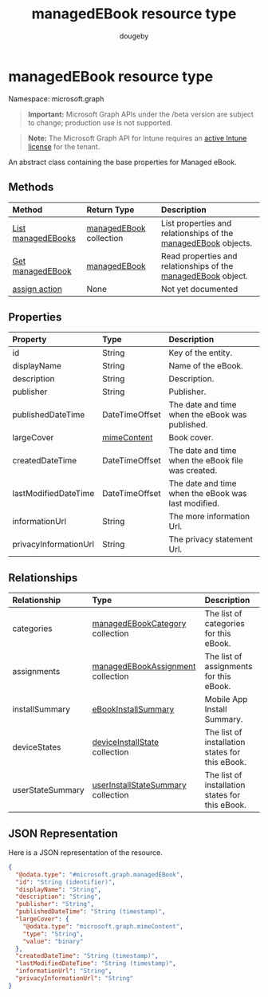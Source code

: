 ﻿---
title: "managedEBook resource type"
description: "An abstract class containing the base properties for Managed eBook."
author: "dougeby"
localization_priority: Normal
ms.prod: "intune"
doc_type: resourcePageType
---

# managedEBook resource type

Namespace: microsoft.graph

> **Important:** Microsoft Graph APIs under the /beta version are subject to change; production use is not supported.

> **Note:** The Microsoft Graph API for Intune requires an [active Intune license](https://go.microsoft.com/fwlink/?linkid=839381) for the tenant.

An abstract class containing the base properties for Managed eBook.

## Methods

| Method                                                         | Return Type                                                          | Description                                                                                                 |
| :------------------------------------------------------------- | :------------------------------------------------------------------- | :---------------------------------------------------------------------------------------------------------- |
| [List managedEBooks](../api/intune-books-managedebook-list.md) | [managedEBook](../resources/intune-books-managedebook.md) collection | List properties and relationships of the [managedEBook](../resources/intune-books-managedebook.md) objects. |
| [Get managedEBook](../api/intune-books-managedebook-get.md)    | [managedEBook](../resources/intune-books-managedebook.md)            | Read properties and relationships of the [managedEBook](../resources/intune-books-managedebook.md) object.  |
| [assign action](../api/intune-books-managedebook-assign.md)    | None                                                                 | Not yet documented                                                                                          |

## Properties

| Property              | Type                                                     | Description                                         |
| :-------------------- | :------------------------------------------------------- | :-------------------------------------------------- |
| id                    | String                                                   | Key of the entity.                                  |
| displayName           | String                                                   | Name of the eBook.                                  |
| description           | String                                                   | Description.                                        |
| publisher             | String                                                   | Publisher.                                          |
| publishedDateTime     | DateTimeOffset                                           | The date and time when the eBook was published.     |
| largeCover            | [mimeContent](../resources/intune-shared-mimecontent.md) | Book cover.                                         |
| createdDateTime       | DateTimeOffset                                           | The date and time when the eBook file was created.  |
| lastModifiedDateTime  | DateTimeOffset                                           | The date and time when the eBook was last modified. |
| informationUrl        | String                                                   | The more information Url.                           |
| privacyInformationUrl | String                                                   | The privacy statement Url.                          |

## Relationships

| Relationship     | Type                                                                                       | Description                                     |
| :--------------- | :----------------------------------------------------------------------------------------- | :---------------------------------------------- |
| categories       | [managedEBookCategory](../resources/intune-books-managedebookcategory.md) collection       | The list of categories for this eBook.          |
| assignments      | [managedEBookAssignment](../resources/intune-books-managedebookassignment.md) collection   | The list of assignments for this eBook.         |
| installSummary   | [eBookInstallSummary](../resources/intune-books-ebookinstallsummary.md)                    | Mobile App Install Summary.                     |
| deviceStates     | [deviceInstallState](../resources/intune-books-deviceinstallstate.md) collection           | The list of installation states for this eBook. |
| userStateSummary | [userInstallStateSummary](../resources/intune-books-userinstallstatesummary.md) collection | The list of installation states for this eBook. |

## JSON Representation

Here is a JSON representation of the resource.

<!-- {
  "blockType": "resource",
  "keyProperty": "id",
  "@odata.type": "microsoft.graph.managedEBook"
}
-->

```json
{
  "@odata.type": "#microsoft.graph.managedEBook",
  "id": "String (identifier)",
  "displayName": "String",
  "description": "String",
  "publisher": "String",
  "publishedDateTime": "String (timestamp)",
  "largeCover": {
    "@odata.type": "microsoft.graph.mimeContent",
    "type": "String",
    "value": "binary"
  },
  "createdDateTime": "String (timestamp)",
  "lastModifiedDateTime": "String (timestamp)",
  "informationUrl": "String",
  "privacyInformationUrl": "String"
}
```
